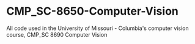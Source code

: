 # CMP_SC-8650-Computer-Vision
All code used in the University of Missouri - Columbia's computer vision course, CMP_SC 8690 Computer Vision
